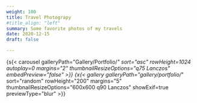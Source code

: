```yaml
---
weight: 100
title: Travel Photograpy
#title_align: "left"
summary: Some favorite photos of my travels
date: 2020-12-15
draft: false

---
```

{s{< carousel galleryPath="Gallery/Portfolio/*" sort="asc" rowHeight=1024 autoplay=0 margins="2" thumbnailResizeOptions="q75 Lanczos"  embedPreview="false" >}}
{x{< gallery galleryPath="gallery/portfolio/*" sort="random" rowHeight="200" margins="5" thumbnailResizeOptions="600x600 q90 Lanczos" showExif=true previewType="blur" >}}

